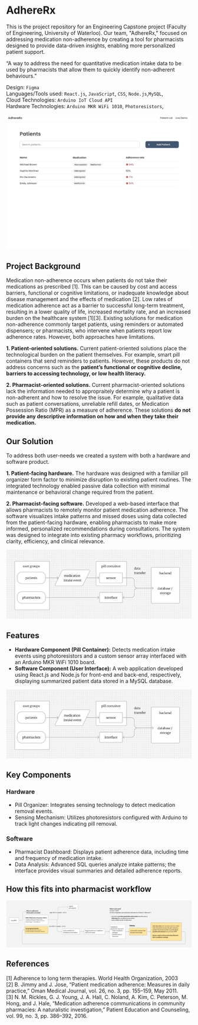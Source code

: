 # AdhereRx

This is the project repository for an Engineering Capstone project (Faculty of Engineering, University of Waterloo). Our team, "AdhereRx," focused on addressing medication non-adherence by creating a tool for pharmacists designed to provide data-driven insights, enabling more personalized patient support.

“A way to address the need for quantitative medication intake data to be used by pharmacists that allow them to quickly identify non-adherent behaviours.”

Design: `Figma` <br />
Languages/Tools used: `React.js`, `JavaScript`, `CSS`, `Node.js`,`MySQL`, <br />
Cloud Technologies: `Arduino IoT Cloud API` <br />
Hardware Technologies: `Arduino MKR WiFi 1010`, `Photoresistors`,

![Demo GIF](./public/demo.gif)

## Project Background

Medication non-adherence occurs when patients do not take their medications as prescribed [1]. This can be caused by cost and access barriers, functional or cognitive limitations, or inadequate knowledge about disease management and the effects of medication [2]. Low rates of medication adherence act as a barrier to successful long-term treatment, resulting in a lower quality of life, increased mortality rate, and an increased burden on the healthcare system [1][3]. Existing solutions for medication non-adherence commonly target patients, using reminders or automated dispensers; or pharmacists, who intervene when patients report low adherence rates. However, both approaches have limitations.

**1. Patient-oriented solutions.** Current patient-oriented solutions place the technological burden on the patient themselves. For example, smart pill containers that send reminders to patients. However, these products do not address concerns such as the **patient’s functional or cognitive decline, barriers to accessing technology, or low health literacy.**

**2. Pharmacist-oriented solutions.** Current pharmacist-oriented solutions lack the information needed to appropraitely determine why a patient is non-adherent and how to resolve the issue. For example, qualitative data such as patient conversations, unreliable refill dates, or Medication Possession Ratio (MPR) as a measure of adherence. These solutions **do not provide any descriptive information on how and when they take their medication.**

## Our Solution

To address both user-needs we created a system with both a hardware and software product.

**1. Patient-facing hardware.** The hardware was designed with a familiar pill organizer form factor to minimize disruption to existing patient routines. The integrated technology enabled passive data collection with minimal maintenance or behavioral change required from the patient.

**2. Pharmacist-facing software.** Developed a web-based interface that allows pharmacists to remotely monitor patient medication adherence. The software visualizes intake patterns and missed doses using data collected from the patient-facing hardware, enabling pharmacists to make more informed, personalized recommendations during consultations. The system was designed to integrate into existing pharmacy workflows, prioritizing clarity, efficiency, and clinical relevance.

![System Diagram](./public/system-diagram.png)

## Features

- **Hardware Component (Pill Container):** Detects medication intake events using photoresistors and a custom sensor array interfaced with an Arduino MKR WiFi 1010 board.
- **Software Component (User Interface):** A web application developed using React.js and Node.js for front-end and back-end, respectively, displaying summarized patient data stored in a MySQL database.

![System Diagram](./public/system-diagram.png)

## Key Components

### Hardware

- Pill Organizer: Integrates sensing technology to detect medication removal events.
- Sensing Mechanism: Utilizes photoresistors configured with Arduino to track light changes indicating pill removal.

### Software

- Pharmacist Dashboard: Displays patient adherence data, including time and frequency of medication intake.
- Data Analysis: Advanced SQL queries analyze intake patterns; the interface provides visual summaries and detailed adherence reports.

## How this fits into pharmacist workflow

![User Flow](./public/user-flow.png)

## References

[1] Adherence to long term therapies. World Health Organization, 2003 <br />
[2] B. Jimmy and J. Jose, “Patient medication adherence: Measures in daily practice,” Oman Medical Journal, vol. 26, no. 3, pp. 155–159, May 2011. <br />
[3] N. M. Rickles, G. J. Young, J. A. Hall, C. Noland, A. Kim, C. Peterson, M. Hong, and J. Hale, “Medication adherence communications in community pharmacies: A naturalistic investigation,” Patient Education and Counseling, vol. 99, no. 3, pp. 386–392, 2016. <br />
